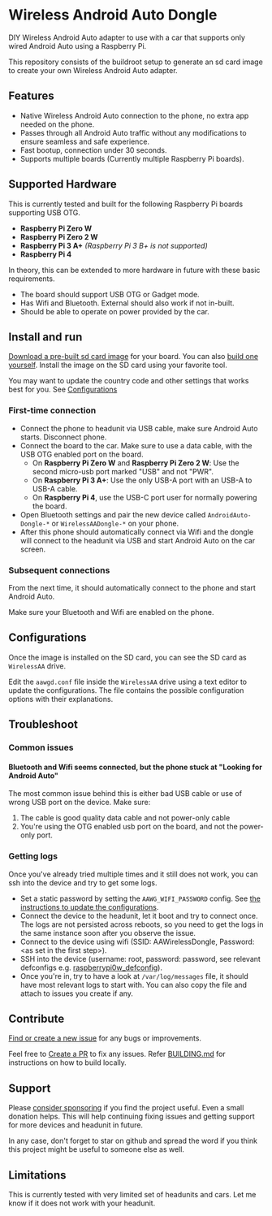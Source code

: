# Wireless Android Auto Dongle

DIY Wireless Android Auto adapter to use with a car that supports only wired Android Auto using a Raspberry Pi.

This repository consists of the buildroot setup to generate an sd card image to create your own Wireless Android Auto adapter.

## Features
- Native Wireless Android Auto connection to the phone, no extra app needed on the phone.
- Passes through all Android Auto traffic without any modifications to ensure seamless and safe experience.
- Fast bootup, connection under 30 seconds.
- Supports multiple boards (Currently multiple Raspberry Pi boards).

## Supported Hardware
This is currently tested and built for the following Raspberry Pi boards supporting USB OTG.
- **Raspberry Pi Zero W**
- **Raspberry Pi Zero 2 W**
- **Raspberry Pi 3 A+** _(Raspberry Pi 3 B+ is not supported)_
- **Raspberry Pi 4**

In theory, this can be extended to more hardware in future with these basic requirements.

- The board should support USB OTG or Gadget mode.
- Has Wifi and Bluetooth. External should also work if not in-built.
- Should be able to operate on power provided by the car.

## Install and run
[Download a pre-built sd card image](https://github.com/nisargjhaveri/WirelessAndroidAutoDongle/releases) for your board. You can also [build one yourself](BUILDING.md). Install the image on the SD card using your favorite tool.

You may want to update the country code and other settings that works best for you. See [Configurations](#Configurations)

### First-time connection
- Connect the phone to headunit via USB cable, make sure Android Auto starts. Disconnect phone.
- Connect the board to the car. Make sure to use a data cable, with the USB OTG enabled port on the board.
    - On **Raspberry Pi Zero W** and **Raspberry Pi Zero 2 W**: Use the second micro-usb port marked "USB" and not "PWR".
    - On **Raspberry Pi 3 A+**: Use the only USB-A port with an USB-A to USB-A cable.
    - On **Raspberry Pi 4**, use the USB-C port user for normally powering the board.
- Open Bluetooth settings and pair the new device called `AndroidAuto-Dongle-*` or `WirelessAADongle-*` on your phone.
- After this phone should automatically connect via Wifi and the dongle will connect to the headunit via USB and start Android Auto on the car screen.

### Subsequent connections
From the next time, it should automatically connect to the phone and start Android Auto.

Make sure your Bluetooth and Wifi are enabled on the phone.

## Configurations

Once the image is installed on the SD card, you can see the SD card as `WirelessAA` drive.

Edit the `aawgd.conf` file inside the `WirelessAA` drive using a text editor to update the configurations. The file contains the possible configuration options with their explanations.


## Troubleshoot

### Common issues

#### Bluetooth and Wifi seems connected, but the phone stuck at "Looking for Android Auto"
The most common issue behind this is either bad USB cable or use of wrong USB port on the device. Make sure:
1. The cable is good quality data cable and not power-only cable
2. You're using the OTG enabled usb port on the board, and not the power-only port.

### Getting logs
Once you've already tried multiple times and it still does not work, you can ssh into the device and try to get some logs.

- Set a static password by setting the `AAWG_WIFI_PASSWORD` config. See [the instructions to update the configurations](#Configurations).
- Connect the device to the headunit, let it boot and try to connect once. The logs are not persisted across reboots, so you need to get the logs in the same instance soon after you observe the issue.
- Connect to the device using wifi (SSID: AAWirelessDongle, Password: \<as set in the first step>).
- SSH into the device (username: root, password: password, see relevant defconfigs e.g. [raspberrypi0w_defconfig](aa_wireless_dongle/configs/raspberrypi0w_defconfig)).
- Once you're in, try to have a look at `/var/log/messages` file, it should have most relevant logs to start with. You can also copy the file and attach to issues you create if any.

## Contribute
[Find or create a new issue](https://github.com/nisargjhaveri/WirelessAndroidAutoDongle/issues) for any bugs or improvements.

Feel free to [Create a PR](https://github.com/nisargjhaveri/WirelessAndroidAutoDongle/pulls) to fix any issues. Refer [BUILDING.md](BUILDING.md) for instructions on how to build locally.

## Support 
Please [consider sponsoring](https://github.com/sponsors/nisargjhaveri) if you find the project useful. Even a small donation helps. This will help continuing fixing issues and getting support for more devices and headunit in future.

In any case, don't forget to star on github and spread the word if you think this project might be useful to someone else as well.

## Limitations
This is currently tested with very limited set of headunits and cars. Let me know if it does not work with your headunit.
